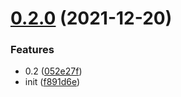 # [0.2.0](https://github.com/speedy-js/mono/compare/f891d6e12265eb12454fedc0d6b43a5b1846744c...v0.2.0) (2021-12-20)


### Features

* 0.2 ([052e27f](https://github.com/speedy-js/mono/commit/052e27f6480b91ef539fb73d61bb05c8ffab1045))
* init ([f891d6e](https://github.com/speedy-js/mono/commit/f891d6e12265eb12454fedc0d6b43a5b1846744c))


